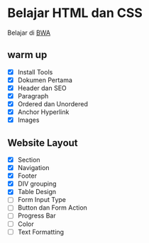 # Belajar HTML dan CSS

Belajar di [BWA](https://www.buildwithangga.com/)

## warm up

- [x] Install Tools
- [x] Dokumen Pertama
- [x] Header dan SEO
- [x] Paragraph
- [x] Ordered dan Unordered
- [x] Anchor Hyperlink
- [x] Images

## Website Layout

- [x] Section
- [x] Navigation
- [x] Footer
- [x] DIV grouping
- [X] Table Design
- [ ] Form Input Type
- [ ] Button dan Form Action
- [ ] Progress Bar
- [ ] Color
- [ ] Text Formatting
